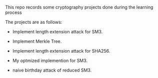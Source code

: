 This repo records some cryptography projects done during the learning process

The projects are as follows:

- Implement length extension attack  for SM3.

- Implement Merkle Tree.

- Implement length extension attack for SHA256.

- My optmized implemention for SM3.

- naive birthday attack of reduced SM3.

  

